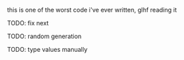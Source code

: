 this is one of the worst code i've ever written, glhf reading it


TODO: fix next

TODO: random generation

TODO: type values manually
